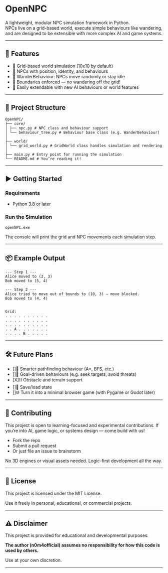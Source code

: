 # OpenNPC

A lightweight, modular NPC simulation framework in Python.  
NPCs live on a grid-based world, execute simple behaviours like wandering, and are designed to be extensible with more complex AI and game systems.

---

## 🧠 Features

- 🧱 Grid-based world simulation (10x10 by default)
- 🤖 NPCs with position, identity, and behaviours
- 🔁 WanderBehaviour: NPCs move randomly or stay idle
- 🚧 Boundaries enforced — no wandering off the grid!
- 🧩 Easily extendable with new AI behaviours or world features

---

## 📁 Project Structure

```
OpenNPC/
├── core/
│ ├── npc.py # NPC class and behaviour support
│ └── behaviour_tree.py # Behaviour base class (e.g. WanderBehaviour)
│
├── world/
│ └── grid_world.py # GridWorld class handles simulation and rendering
│
├── main.py # Entry point for running the simulation
└── README.md # You’re reading it!
```
---

## ▶️ Getting Started

### Requirements

- Python 3.8 or later

### Run the Simulation

```bash
openNPC.exe
```
The console will print the grid and NPC movements each simulation step.

---

## 📦 Example Output
```
--- Step 1 ---
Alice moved to (3, 3)
Bob moved to (5, 4)

--- Step 2 ---
Alice tried to move out of bounds to (10, 3) — move blocked.
Bob moved to (4, 4)


Grid:
. . . . . . . . . .
. . . . . . . . . .
. . . . . . . . . .
. . A . . . . . . .
. . . . B . . . . .
```

---

## 🛠 Future Plans

- []🧠 Smarter pathfinding behaviour (A*, BFS, etc.)
- []🎯 Goal-driven behaviours (e.g. seek targets, avoid threats)
- [X]⛓️ Obstacle and terrain support
- []📜 Save/load state
- []🌐 Turn it into a minimal browser game (with Pygame or Godot later)

---

## 🤝 Contributing
This project is open to learning-focused and experimental contributions.
If you’re into AI, game logic, or systems design — come build with us!

- Fork the repo
- Submit a pull request
- Or just file an issue to brainstorm

No 3D engines or visual assets needed. Logic-first development all the way.

---

## 📄 License
This project is licensed under the MIT License.

Use it freely in personal, educational, or commercial projects.

---

## ⚠️ Disclaimer
This project is provided for educational and developmental purposes.

**The author (n0m4official) assumes no responsibility for how this code is used by others.**

Use at your own discretion.

---

